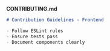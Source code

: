 
**CONTRIBUTING.md**

```markdown
# Contribution Guidelines - Frontend

- Follow ESLint rules
- Ensure tests pass
- Document components clearly

